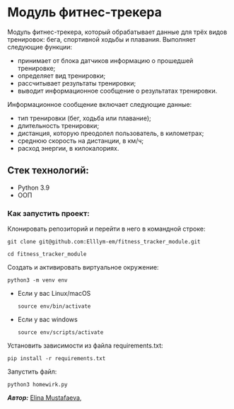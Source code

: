 # Модуль фитнес-трекера
Модуль фитнес-трекера, который обрабатывает данные для трёх видов тренировок: бега, спортивной ходьбы и плавания. 
Выполняет следующие функции:
- принимает от блока датчиков информацию о прошедшей тренировке;
- определяет вид тренировки;
- рассчитывает результаты тренировки;
- выводит информационное сообщение о результатах тренировки.
  
Информационное сообщение включает следующие данные:
- тип тренировки (бег, ходьба или плавание);
- длительность тренировки;
- дистанция, которую преодолел пользователь, в километрах;
- среднюю скорость на дистанции, в км/ч;
- расход энергии, в килокалориях.

## Стек технологий:
- Python 3.9
- ООП

### Как запустить проект:
Клонировать репозиторий и перейти в него в командной строке:
```
git clone git@github.com:Elllym-em/fitness_tracker_module.git
```
```
cd fitness_tracker_module
```
Cоздать и активировать виртуальное окружение:
```
python3 -m venv env
```
* Если у вас Linux/macOS
    ```
    source env/bin/activate
    ```
* Если у вас windows
    ```
    source env/scripts/activate
    ```
Установить зависимости из файла requirements.txt:
```
pip install -r requirements.txt
```
Запустить файл:
```
python3 homewirk.py
```

***Автор:***
[Elina Mustafaeva](https://github.com/Elllym-em),

